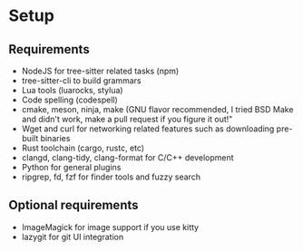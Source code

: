 # Setup

## Requirements
- NodeJS for tree-sitter related tasks (npm)
- tree-sitter-cli to build grammars
- Lua tools (luarocks, stylua)
- Code spelling (codespell)
- cmake, meson, ninja, make (GNU flavor recommended, I tried BSD Make and didn't work, make a pull request if you figure it out!"
- Wget and curl for networking related features such as downloading pre-built binaries
- Rust toolchain (cargo, rustc, etc)
- clangd, clang-tidy, clang-format for C/C++ development
- Python for general plugins
- ripgrep, fd, fzf for finder tools and fuzzy search

## Optional requirements
- ImageMagick for image support if you use kitty
- lazygit for git UI integration
